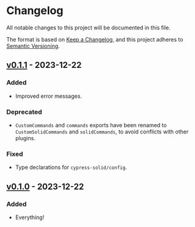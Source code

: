 # Changelog

All notable changes to this project will be documented in this file.

The format is based on [Keep a Changelog](https://keepachangelog.com/en/1.0.0/), and this project adheres to [Semantic Versioning](https://semver.org/spec/v2.0.0.html).

## [v0.1.1](https://github.com/NoelDeMartin/cypress-solid/releases/tag/v0.1.1) - 2023-12-22

### Added

-   Improved error messages.

### Deprecated

-   `CustomCommands` and `commands` exports have been renamed to `CustomSolidCommands` and `solidCommands`, to avoid conflicts with other plugins.

### Fixed

-   Type declarations for `cypress-solid/config`.

## [v0.1.0](https://github.com/NoelDeMartin/cypress-solid/releases/tag/v0.1.0) - 2023-12-22

### Added

-   Everything!
